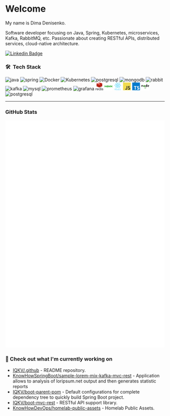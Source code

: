 # Welcome
My name is Dima Denisenko.

 Software developer focusing on Java, Spring, Kubernetes, microservices, Kafka, RabbitMQ, etc. Passionate about creating RESTful APIs, distributed services, cloud-native architecture.

[![Linkedin Badge](https://img.shields.io/badge/-Linkedin-blue?style=plastic&logo=Linkedin&logoColor=white&link=https://www.linkedin.com/in/dimdnk)](https://www.linkedin.com/in/dimdnk)


### 🛠 &nbsp;Tech Stack

<p align="left">
<img src="https://cdn.svgporn.com/logos/java.svg" alt="java" width="25" height="25" />
<img src="https://cdn.svgporn.com/logos/spring-icon.svg" alt="spring" width="25" height="25" />
<img src="https://cdn.svgporn.com/logos/docker-icon.svg" alt="Docker" width="25" height="25" />
<img src="https://www.vectorlogo.zone/logos/kubernetes/kubernetes-icon.svg" alt="Kubernetes" width="25" height="25" />
<img src="https://cdn.svgporn.com/logos/postgresql.svg" alt="postgresql" width="25" height="25" />
<img src="https://cdn.svgporn.com/logos/mongodb.svg" alt="mongodb" width="25" height="25" />
<img src="https://cdn.svgporn.com/logos/rabbitmq-icon.svg" alt="rabbit" width="25" height="25" />
<img src="https://cdn.svgporn.com/logos/kafka-icon.svg" alt="kafka" width="25" height="25" />
<img src="https://cdn.svgporn.com/logos/mysql.svg" alt="mysql" width="25" height="25" />
<img src="https://cdn.svgporn.com/logos/prometheus.svg" alt="prometheus" width="25" height="25" />
<img src="https://cdn.svgporn.com/logos/grafana.svg" alt="grafana" width="25" height="25" />
<img src="https://raw.githubusercontent.com/devicons/devicon/master/icons/redis/redis-original-wordmark.svg" alt="redis" width="25" height="25" />
<img src="https://raw.githubusercontent.com/devicons/devicon/master/icons/nginx/nginx-original.svg" alt="nginx" width="25" height="25" />
<img src="https://raw.githubusercontent.com/devicons/devicon/master/icons/react/react-original-wordmark.svg" alt="react" width="25" height="25" />
<img src="https://raw.githubusercontent.com/devicons/devicon/master/icons/javascript/javascript-original.svg" alt="javascript" width="25" height="25" />
<img src="https://raw.githubusercontent.com/devicons/devicon/master/icons/typescript/typescript-original.svg" alt="typescript" width="25" height="25" />
<img src="https://raw.githubusercontent.com/devicons/devicon/master/icons/nodejs/nodejs-original-wordmark.svg" alt="nodejs" width="25" height="25" />
<img src="https://cdn.svgporn.com/logos/graphql.svg" alt="postgresql" width="25" height="25" />
</p>

---

### GitHub Stats

<p align="left"><img src="https://raw.githubusercontent.com/dimdnk/dimdnk/dev/github-metrics.svg" /></p>

### 👷 Check out what I'm currently working on

- [IQKV/.github](https://github.com/IQKV/.github) - README repository.
- [KnowHowSpringBoot/sample-lorem-mix-kafka-mvc-rest](https://github.com/KnowHowSpringBoot/sample-lorem-mix-kafka-mvc-rest) - Application allows to analysis of loripsum.net output and then generates statistic reports
- [IQKV/boot-parent-pom](https://github.com/IQKV/boot-parent-pom) - Default configurations for complete dependency tree to quickly build Spring Boot project.
- [IQKV/boot-mvc-rest](https://github.com/IQKV/boot-mvc-rest) - RESTful API support library.
- [KnowHowDevOps/homelab-public-assets](https://github.com/KnowHowDevOps/homelab-public-assets) - Homelab Public Assets.